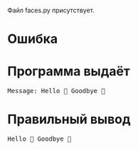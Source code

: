 Файл faces.py присутствует.
# Ошибка
# Программа выдаёт
<pre>
Message: Hello 🙂 Goodbye 🙁
</pre>
# Правильный вывод
<pre>Hello 🙂 Goodbye 🙁
</pre>